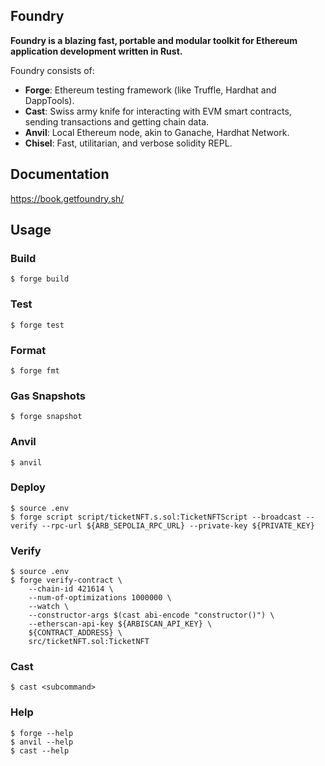 ## Foundry

**Foundry is a blazing fast, portable and modular toolkit for Ethereum application development written in Rust.**

Foundry consists of:

- **Forge**: Ethereum testing framework (like Truffle, Hardhat and DappTools).
- **Cast**: Swiss army knife for interacting with EVM smart contracts, sending transactions and getting chain data.
- **Anvil**: Local Ethereum node, akin to Ganache, Hardhat Network.
- **Chisel**: Fast, utilitarian, and verbose solidity REPL.

## Documentation

https://book.getfoundry.sh/

## Usage

### Build

```shell
$ forge build
```

### Test

```shell
$ forge test
```

### Format

```shell
$ forge fmt
```

### Gas Snapshots

```shell
$ forge snapshot
```

### Anvil

```shell
$ anvil
```

### Deploy

```shell
$ source .env
$ forge script script/ticketNFT.s.sol:TicketNFTScript --broadcast --verify --rpc-url ${ARB_SEPOLIA_RPC_URL} --private-key ${PRIVATE_KEY}
```

### Verify

```shell
$ source .env
$ forge verify-contract \
    --chain-id 421614 \
    --num-of-optimizations 1000000 \
    --watch \
    --constructor-args $(cast abi-encode "constructor()") \
    --etherscan-api-key ${ARBISCAN_API_KEY} \
    ${CONTRACT_ADDRESS} \
    src/ticketNFT.sol:TicketNFT
```

### Cast

```shell
$ cast <subcommand>
```

### Help

```shell
$ forge --help
$ anvil --help
$ cast --help
```
